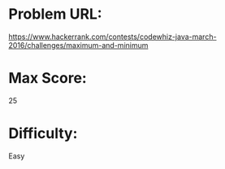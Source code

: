 # Problem URL:
https://www.hackerrank.com/contests/codewhiz-java-march-2016/challenges/maximum-and-minimum

# Max Score:
25

# Difficulty:
Easy

